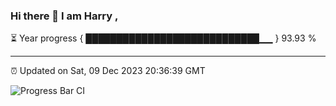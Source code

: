 ### Hi there 👋 I am Harry , 

⏳ Year progress { ████████████████████████████▁▁ } 93.93 %

---

⏰ Updated on Sat, 09 Dec 2023 20:36:39 GMT

![Progress Bar CI](https://github.com/duykhang68/duykhang68/workflows/Progress%20Bar%20CI/badge.svg)
